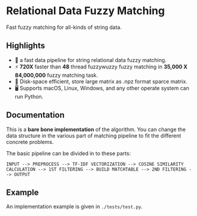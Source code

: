 # Relational Data Fuzzy Matching
Fast fuzzy matching for all-kinds of string data.

## Highlights
- 🚀 a fast data pipeline for string relational data fuzzy matching.
- ⚡️ **720X** faster than **48** thread fuzzywuzzy fuzzy matching in **35,000 X 84,000,000** fuzzy matching task.
- 💾 Disk-space efficient, store large matrix as .npz format sparce matrix.
- 🖥️ Supports macOS, Linux, Windows, and any other operate system can run Python.

## Documentation
This is a **bare bone implementation** of the algorithm. You can change the data structure in the various part of matching pipeline to fit the different concrete problems.

The basic pipeline can be divided in to these parts:

```
INPUT --> PREPROCESS --> TF-IDF VECTORIZATION --> COSINE SIMILARITY CALCULATION --> 1ST FILTERING --> BUILD MATCHTABLE --> 2ND FILTERING --> OUTPUT
```

## Example
An implementation example is given in `./tests/test.py`.
